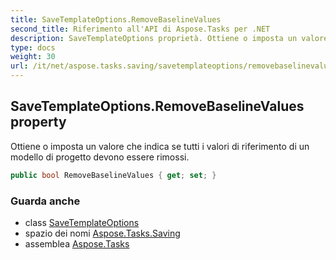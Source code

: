```yaml
---
title: SaveTemplateOptions.RemoveBaselineValues
second_title: Riferimento all'API di Aspose.Tasks per .NET
description: SaveTemplateOptions proprietà. Ottiene o imposta un valore che indica se tutti i valori di riferimento di un modello di progetto devono essere rimossi.
type: docs
weight: 30
url: /it/net/aspose.tasks.saving/savetemplateoptions/removebaselinevalues/
---
```

## SaveTemplateOptions.RemoveBaselineValues property

Ottiene o imposta un valore che indica se tutti i valori di riferimento di un modello di progetto devono essere rimossi.

```csharp
public bool RemoveBaselineValues { get; set; }
```

### Guarda anche

* class [SaveTemplateOptions](../)
* spazio dei nomi [Aspose.Tasks.Saving](../../savetemplateoptions/)
* assemblea [Aspose.Tasks](../../../)


